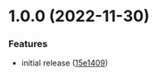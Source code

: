 # 1.0.0 (2022-11-30)


### Features

* initial release ([15e1409](https://github.com/dre0dru/BehaviourTree/commit/15e1409f50e9da9fb0c5bafbf5d572512033648d))
